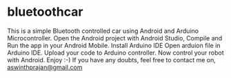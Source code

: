 # bluetoothcar
This is a simple Bluetooth controlled car using Android and Arduino Microcontroller.
Open the Android project with Android Studio, Compile and Run the app in your Android Mobile.
Install Arduino IDE
Open arduion file in Arduino IDE.
Upload your code to Arduino controller.
Now control your robot with Android.
Enjoy :-)
If you have any doubts, feel free to contact me on, aswinthprajan@gmail.com
